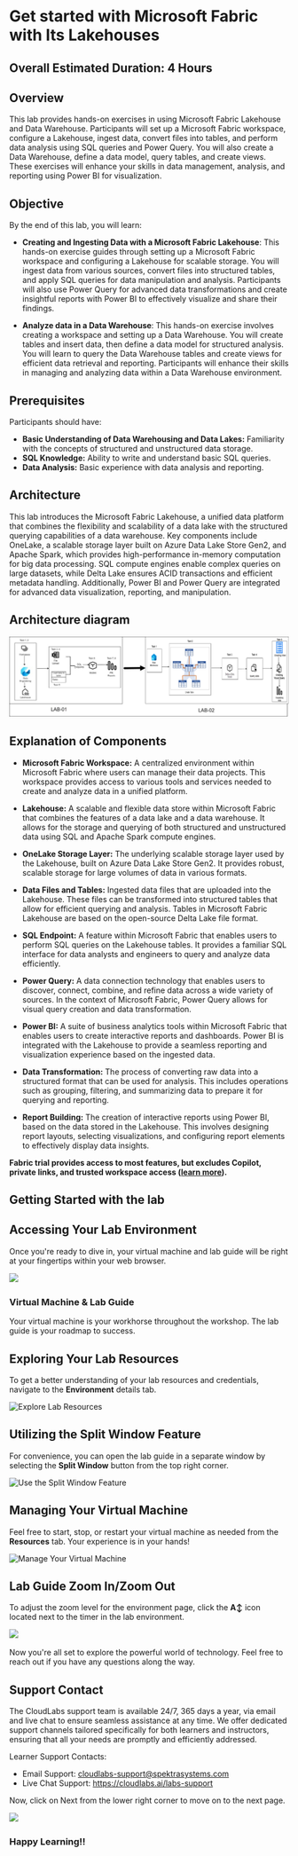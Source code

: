 # Get started with Microsoft Fabric with Its Lakehouses

## Overall Estimated Duration: 4 Hours

## Overview
This lab provides hands-on exercises in using Microsoft Fabric Lakehouse and Data Warehouse. Participants will set up a Microsoft Fabric workspace, configure a Lakehouse, ingest data, convert files into tables, and perform data analysis using SQL queries and Power Query. You will also create a Data Warehouse, define a data model, query tables, and create views. These exercises will enhance your skills in data management, analysis, and reporting using Power BI for visualization.

## Objective

By the end of this lab, you will learn:

- **Creating and Ingesting Data with a Microsoft Fabric Lakehouse**: This hands-on exercise guides through setting up a Microsoft Fabric workspace and configuring a Lakehouse for scalable storage. You will ingest data from various sources, convert files into structured tables, and apply SQL queries for data manipulation and analysis. Participants will also use Power Query for advanced data transformations and create insightful reports with Power BI to effectively visualize and share their findings.

- **Analyze data in a Data Warehouse**: This hands-on exercise involves creating a workspace and setting up a Data Warehouse. You will create tables and insert data, then define a data model for structured analysis. You will learn to query the Data Warehouse tables and create views for efficient data retrieval and reporting. Participants will enhance their skills in managing and analyzing data within a Data Warehouse environment.

## Prerequisites 

Participants should have:

- **Basic Understanding of Data Warehousing and Data Lakes:** Familiarity with the concepts of structured and unstructured data storage.
- **SQL Knowledge:** Ability to write and understand basic SQL queries.
- **Data Analysis:** Basic experience with data analysis and reporting.


## Architecture

This lab introduces the Microsoft Fabric Lakehouse, a unified data platform that combines the flexibility and scalability of a data lake with the structured querying capabilities of a data warehouse. Key components include OneLake, a scalable storage layer built on Azure Data Lake Store Gen2, and Apache Spark, which provides high-performance in-memory computation for big data processing. SQL compute engines enable complex queries on large datasets, while Delta Lake ensures ACID transactions and efficient metadata handling. Additionally, Power BI and Power Query are integrated for advanced data visualization, reporting, and manipulation.

## Architecture diagram

![](./Images/archoverview.png)

## Explanation of Components

- **Microsoft Fabric Workspace:** A centralized environment within Microsoft Fabric where users can manage their data projects. This workspace provides access to various tools and services needed to create and analyze data in a unified platform.

- **Lakehouse:** A scalable and flexible data store within Microsoft Fabric that combines the features of a data lake and a data warehouse. It allows for the storage and querying of both structured and unstructured data using SQL and Apache Spark compute engines.

- **OneLake Storage Layer:** The underlying scalable storage layer used by the Lakehouse, built on Azure Data Lake Store Gen2. It provides robust, scalable storage for large volumes of data in various formats.

- **Data Files and Tables:** Ingested data files that are uploaded into the Lakehouse. These files can be transformed into structured tables that allow for efficient querying and analysis. Tables in Microsoft Fabric Lakehouse are based on the open-source Delta Lake file format.

- **SQL Endpoint:** A feature within Microsoft Fabric that enables users to perform SQL queries on the Lakehouse tables. It provides a familiar SQL interface for data analysts and engineers to query and analyze data efficiently.

- **Power Query:** A data connection technology that enables users to discover, connect, combine, and refine data across a wide variety of sources. In the context of Microsoft Fabric, Power Query allows for visual query creation and data transformation.

- **Power BI:** A suite of business analytics tools within Microsoft Fabric that enables users to create interactive reports and dashboards. Power BI is integrated with the Lakehouse to provide a seamless reporting and visualization experience based on the ingested data.

- **Data Transformation:** The process of converting raw data into a structured format that can be used for analysis. This includes operations such as grouping, filtering, and summarizing data to prepare it for querying and reporting.

- **Report Building:** The creation of interactive reports using Power BI, based on the data stored in the Lakehouse. This involves designing report layouts, selecting visualizations, and configuring report elements to effectively display data insights.

**Fabric trial provides access to most features, but excludes Copilot, private links, and trusted workspace access ([learn more](https://learn.microsoft.com/en-us/fabric/fundamentals/fabric-trial#overview-of-the-trial-capacity)).**


## Getting Started with the lab

## Accessing Your Lab Environment

Once you're ready to dive in, your virtual machine and lab guide will be right at your fingertips within your web browser.
 
![](./Images/fb_g_1_1.png)

### Virtual Machine & Lab Guide
 
Your virtual machine is your workhorse throughout the workshop. The lab guide is your roadmap to success.
 
## Exploring Your Lab Resources
 
To get a better understanding of your lab resources and credentials, navigate to the **Environment** details tab.
 
![Explore Lab Resources](./Images/fb_g_1_3.png)
 
## Utilizing the Split Window Feature
 
For convenience, you can open the lab guide in a separate window by selecting the **Split Window** button from the top right corner.
 
![Use the Split Window Feature](./Images/fb_g_1_4.png)
 
## Managing Your Virtual Machine
 
Feel free to start, stop, or restart your virtual machine as needed from the **Resources** tab. Your experience is in your hands!
 
![Manage Your Virtual Machine](./Images/fb_g_1_5.png)

## Lab Guide Zoom In/Zoom Out

To adjust the zoom level for the environment page, click the **A↕** icon located next to the timer in the lab environment.

![](./Images/fb_g_1_2.png)

Now you're all set to explore the powerful world of technology. Feel free to reach out if you have any questions along the way. 

## Support Contact

The CloudLabs support team is available 24/7, 365 days a year, via email and live chat to ensure seamless assistance at any time. We offer dedicated support channels tailored specifically for both learners and instructors, ensuring that all your needs are promptly and efficiently addressed.

Learner Support Contacts:
- Email Support: cloudlabs-support@spektrasystems.com
- Live Chat Support: https://cloudlabs.ai/labs-support

Now, click on Next from the lower right corner to move on to the next page.

![](./Images/bar_g_g_1.png)

### Happy Learning!!
